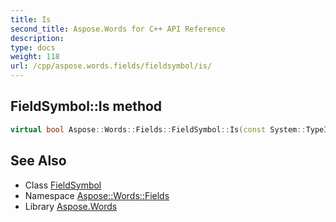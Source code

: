 ```yaml
---
title: Is
second_title: Aspose.Words for C++ API Reference
description: 
type: docs
weight: 118
url: /cpp/aspose.words.fields/fieldsymbol/is/
---
```

## FieldSymbol::Is method




```cpp
virtual bool Aspose::Words::Fields::FieldSymbol::Is(const System::TypeInfo &target) const override
```

## See Also

* Class [FieldSymbol](../)
* Namespace [Aspose::Words::Fields](../../)
* Library [Aspose.Words](../../../)

